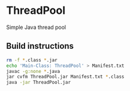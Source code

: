# ThreadPool
Simple Java thread pool

## Build instructions
```bash
rm -f *.class *.jar
echo 'Main-Class: ThreadPool' > Manifest.txt
javac -g:none *.java
jar cvfm ThreadPool.jar Manifest.txt *.class
java -jar ThreadPool.jar
```
